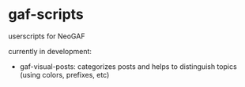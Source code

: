 # gaf-scripts
userscripts for NeoGAF

currently in development:
* gaf-visual-posts: categorizes posts and helps to distinguish topics (using colors, prefixes, etc)

